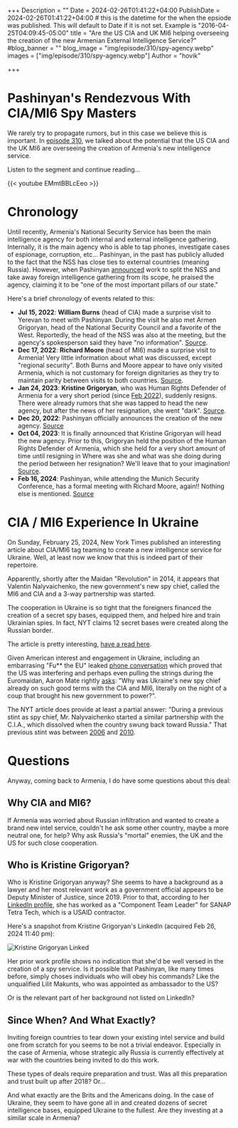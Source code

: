 +++
Description = ""
Date = 2024-02-26T01:41:22+04:00
PublishDate = 2024-02-26T01:41:22+04:00 # this is the datetime for the when the epsiode was published. This will default to Date if it is not set. Example is "2016-04-25T04:09:45-05:00"
title = "Are the US CIA and UK MI6 helping overseeing the creation of the new Armenian External Intelligence Service?"
#blog_banner = ""
blog_image = "img/episode/310/spy-agency.webp"
images = ["img/episode/310/spy-agency.webp"]
Author = "hovik"

+++

# Pashinyan's Rendezvous With CIA/MI6 Spy Masters

We rarely try to propagate rumors, but in this case we believe this is important. In [episode 310](https://podcasts.groong.org/310), we talked about the potential that the US CIA and the UK MI6 are overseeing the creation of Armenia's new intelligence service.

Listen to the segment and continue reading...

{{< youtube EMmtBBLcEeo >}}

# Chronology

Until recently, Armenia's National Security Service has been the main intelligence agency for both internal and external intelligence gathering. Internally, it is the main agency who is able to tap phones, investigate cases of espionage, corruption, etc... Pashinyan, in the past has publicly alluded to the fact that the NSS has close ties to external countries (meaning Russia). However, when Pashinyan [announced](https://www.azatutyun.am/a/32186107.html) work to split the NSS and take away foreign intelligence gathering from its scope, he praised the agency, claiming it to be "one of the most important pillars of our state." 

Here's a brief chronology of events related to this:

* **Jul 15, 2022**: **William Burns** (head of CIA) made a surprise visit to Yerevan to meet with Pashinyan. During the visit he also met Armen Grigoryan, head of the National Security Council and a favorite of the West. Reportedly, the head of the NSS was also at the meeting, but the agency's spokesperson said they have "no information". [Source](https://www.azatutyun.am/a/31945562.html).
* **Dec 17, 2022**: **Richard Moore** (head of MI6) made a surprise visit to Armenia! Very little information about what was discussed, except "regional security". Both Burns and Moore appear to have only visited Armenia, which is not customary for foreign dignitaries as they try to maintain parity between visits to both countries. [Source](https://www.azatutyun.am/a/31945562.html).
* **Jan 24, 2023**: **Kristine Grigoryan**, who was Human Rights Defender of Armenia for a very short period (since [Feb 2022](https://www.civilnet.am/en/news/647533/armenia-elects-new-human-rights-defender/)), suddenly resigns. There were already rumors that she was tapped to head the new agency, but after the news of her resignation, she went "dark". [Source](https://www.azatutyun.am/a/32235709.html).
* **Dec 20, 2022**: Pashinyan officially announces the creation of the new agency. [Source](https://www.azatutyun.am/a/32186107.html)
* **Oct 04, 2023**: It is finally announced that Kristine Grigoryan will head the new agency. Prior to this, Grigoryan held the position of the Human Rights Defender of Armenia, which she held for a very short amount of time until resigning in Where was she and what was she doing during the period between her resignation? We'll leave that to your imagination! [Source](https://arminfo.info/full_news.php?id=79467&lang=3).
* **Feb 16, 2024**: Pashinyan, while attending the Munich Security Conference, has a formal meeting with Richard Moore, again!! Nothing else is mentioned. [Source](https://www.primeminister.am/en/press-release/item/2024/02/16/Nikol-Pashinyan-Richard-Mur/)

# CIA / MI6 Experience In Ukraine

On Sunday, February 25, 2024, New York Times published an interesting article about CIA/MI6 tag teaming to create a new intelligence service for Ukraine. Well, at least now we know that this is indeed part of their repertoire.

Apparently, shortly after the Maidan "Revolution" in 2014, it appears that Valentin Nalyvaichenko, the new government's new spy chief, called the MI6 and CIA and a 3-way partnership was started.

The cooperation in Ukraine is so tight that the foreigners financed the creation of a secret spy bases, equipped them, and helped hire and train Ukrainian spies. In fact, NYT claims 12 secret bases were created along the Russian border. 

The article is pretty interesting, [have a read here](https://www.nytimes.com/2024/02/25/world/europe/the-spy-war-how-the-cia-secretly-helps-ukraine-fight-putin.html).

Given American interest and engagement in Ukraine, including an embarrasing "Fu** the EU" leaked [phone conversation](https://www.youtube.com/watch?v=WV9J6sxCs5k) which proved that the US was interfering and perhaps even pulling the strings during the Euromaidan, Aaron Mate rightly [asks](https://twitter.com/aaronjmate/status/1761787987187097896): "Why was Ukraine's new spy chief already on such good terms with the CIA and MI6, literally on the night of a coup that brought his new government to power?".

The NYT article does provide at least a partial answer: "During a previous stint as spy chief, Mr. Nalyvaichenko started a similar partnership with the C.I.A., which dissolved when the country swung back toward Russia." That previous stint was between [2006](https://archive.kyivpost.com/article/content/ukraine-politics/nalyvaichenko-appointed-chief-of-ukrainian-securit-36896.html) and [2010](https://archive.kyivpost.com/article/content/ukraine-politics/parliament-appoints-khoroshkovsky-sbu-chief-61473.html).

# Questions

Anyway, coming back to Armenia, I do have some questions about this deal:

## Why CIA and MI6?

If Armenia was worried about Russian infiltration and wanted to create a brand new intel service, couldn't he ask some other country, maybe a more neutral one, for help? Why ask Russia's "mortal" enemies, the UK and the US for such close cooperation.

## Who is Kristine Grigoryan?

Who is Kristine Grigoryan anyway? She seems to have a background as a lawyer and her most relevant work as a government official appears to be Deputy Minister of Justice, since 2019. Prior to that, according to her [LinkedIn profile](https://www.linkedin.com/in/kristine-grigoryan-187a20b4/), she has worked as a "Component Team Leader" for SANAP Tetra Tech, which is a USAID contractor.

Here's a snapshot from Kristine Grigoryan's LinkedIn (acquired Feb 26, 2024 11:40 pm): 

![Kristine Grigoryan Linked](/img/episode/310/kristine-grigoryan-linkedin.webp "Kristine Grigoryan LinkedIn")

Her prior work profile shows no indication that she'd be well versed in the creation of a spy service. Is it possible that Pashinyan, like many times before, simply choses individuals who will obey his commands? Like the unqualified Lilit Makunts, who was appointed as ambassador to the US?

Or is the relevant part of her background not listed on LinkedIn? 

## Since When? And What Exactly?

Inviting foreign countries to tear down your existing intel service and build one from scratch for you seems to be not a trivial endeavor. Especially in the case of Armenia, whose strategic ally Russia is currently effectively at war with the countries being invited to do this work.

These types of deals require preparation and trust. Was all this preparation and trust built up after 2018? Or...

And what exactly are the Brits and the Americans doing. In the case of Ukraine, they seem to have gone all in and created dozens of secret intelligence bases, equipped Ukraine to the fullest. Are they investing at a similar scale in Armenia?

